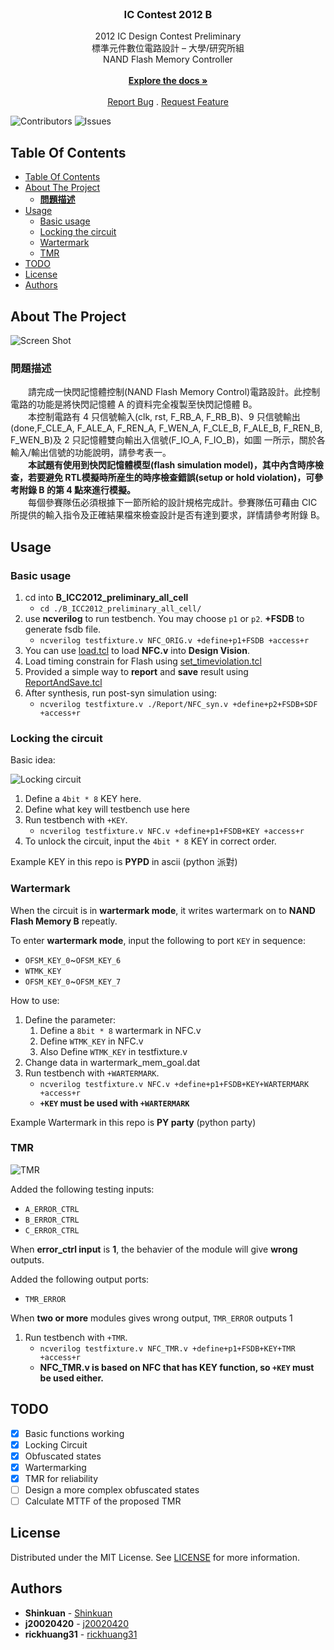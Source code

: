<br/>
<p align="center">
  <h3 align="center">IC Contest 2012 B</h3>

  <p align="center">
    2012 IC Design Contest Preliminary<br>
標準元件數位電路設計 – 大學/研究所組<br>
NAND Flash Memory Controller
    <br/>
    <br/>
    <a href="https://github.com/shinkuan/ICC2012_B/blob/main/B_ICC2012_preliminary_all_cell.pdf"><strong>Explore the docs »</strong></a>
    <br/>
    <br/>
    <a href="https://github.com/shinkuan/ICC2012_B/issues">Report Bug</a>
    .
    <a href="https://github.com/shinkuan/ICC2012_B/issues">Request Feature</a>
  </p>
</p>

![Contributors](https://img.shields.io/github/contributors/shinkuan/ICC2012_B?color=dark-green) ![Issues](https://img.shields.io/github/issues/shinkuan/ICC2012_B) 

## Table Of Contents

- [Table Of Contents](#table-of-contents)
- [About The Project](#about-the-project)
  - [__問題描述__](#問題描述)
- [Usage](#usage)
  - [Basic usage](#basic-usage)
  - [Locking the circuit](#locking-the-circuit)
  - [Wartermark](#wartermark)
  - [TMR](#tmr)
- [TODO](#todo)
- [License](#license)
- [Authors](#authors)

## About The Project

![Screen Shot](https://i.imgur.com/kcSRFWD.png)

### __問題描述__

　　請完成一快閃記憶體控制(NAND Flash Memory Control)電路設計。此控制電路的功能是將快閃記憶體 A 的資料完全複製至快閃記憶體 B。 <br>
　　本控制電路有 4 只信號輸入(clk, rst, F_RB_A, F_RB_B)、9 只信號輸出(done,F_CLE_A, F_ALE_A, F_REN_A, F_WEN_A, F_CLE_B, F_ALE_B, F_REN_B, F_WEN_B)及 2 只記憶體雙向輸出入信號(F_IO_A, F_IO_B)，如圖 一所示，關於各輸入/輸出信號的功能說明，請參考表一。 <br>
　　__本試題有使用到快閃記憶體模型(flash simulation model)，其中內含時序檢查，若要避免 RTL模擬時所産生的時序檢查錯誤(setup or hold violation)，可參考附錄 B 的第 4 點來進行模擬。__ <br>
　　每個參賽隊伍必須根據下一節所給的設計規格完成計。參賽隊伍可藉由 CIC 所提供的輸入指令及正確結果檔來檢查設計是否有達到要求，詳情請參考附錄 B。 <br>

## Usage

### Basic usage

1. cd into __B_ICC2012_preliminary_all_cell__ 
   - `cd ./B_ICC2012_preliminary_all_cell/`  
1. use __ncverilog__ to run testbench. You may choose `p1` or `p2`. __+FSDB__ to generate fsdb file.
   - `ncverilog testfixture.v NFC_ORIG.v +define+p1+FSDB +access+r`  
2. You can use [load.tcl](https://github.com/shinkuan/ICC2012_B/blob/main/B_ICC2012_preliminary_all_cell/load.tcl) to load __NFC.v__ into __Design Vision__.  
3. Load timing constrain for Flash using [set_timeviolation.tcl](https://github.com/shinkuan/ICC2012_B/blob/main/B_ICC2012_preliminary_all_cell/set_timeviolation.tcl)  
4. Provided a simple way to __report__ and __save__ result using [ReportAndSave.tcl](https://github.com/shinkuan/ICC2012_B/blob/main/B_ICC2012_preliminary_all_cell/ReportAndSave.tcl)
5. After synthesis, run post-syn simulation using:
   - `ncverilog testfixture.v ./Report/NFC_syn.v +define+p2+FSDB+SDF +access+r`

### Locking the circuit

Basic idea:

![Locking circuit](https://i.imgur.com/9ke5cyF.png)

1. Define a `4bit * 8` KEY here.
2. Define what key will testbench use here 
3. Run testbench with `+KEY`.
   - `ncverilog testfixture.v NFC.v +define+p1+FSDB+KEY +access+r` 
4. To unlock the circuit, input the `4bit * 8` KEY in correct order.

Example KEY in this repo is __PYPD__ in ascii (python 派對)

### Wartermark

When the circuit is in __wartermark mode__, it writes wartermark on to __NAND Flash Memory B__ repeatly.

To enter __wartermark mode__, input the following to port `KEY` in sequence:
 - `OFSM_KEY_0`~`OFSM_KEY_6`
 - `WTMK_KEY`
 - `OFSM_KEY_0`~`OFSM_KEY_7`

How to use:

1. Define the parameter:
   1. Define a `8bit * 8` wartermark in NFC.v
   2. Define `WTMK_KEY` in NFC.v
   3. Also Define `WTMK_KEY` in testfixture.v
2. Change data in wartermark_mem_goal.dat
3. Run testbench with `+WARTERMARK`.
   - `ncverilog testfixture.v NFC.v +define+p1+FSDB+KEY+WARTERMARK +access+r` 
   - __`+KEY` must be used with `+WARTERMARK`__

Example Wartermark in this repo is __PY party__ (python party)

### TMR

![TMR](https://i.imgur.com/brlOnR0.png)

Added the following testing inputs:

 - `A_ERROR_CTRL`
 - `B_ERROR_CTRL`
 - `C_ERROR_CTRL`

When __error_ctrl input__ is __1__, the behavier of the module will give __wrong__ outputs.

Added the following output ports:

 - `TMR_ERROR`

When __two or more__ modules gives wrong output, `TMR_ERROR` outputs 1

1. Run testbench with `+TMR`.
   - `ncverilog testfixture.v NFC_TMR.v +define+p1+FSDB+KEY+TMR +access+r`
   - __NFC_TMR.v is based on NFC that has KEY function, so `+KEY` must be used either.__ 

## TODO
 - [x] Basic functions working
 - [x] Locking Circuit
 - [x] Obfuscated states
 - [x] Wartermarking
 - [x] TMR for reliability
 - [ ] Design a more complex obfuscated states
 - [ ] Calculate MTTF of the proposed TMR

## License

Distributed under the MIT License. See [LICENSE](https://github.com/shinkuan/ICC2012_B/blob/main/LICENSE.md) for more information.

## Authors

* **Shinkuan** - [Shinkuan](https://github.com/shinkuan/)
* **j20020420** - [j20020420](https://github.com/j20020420)
* **rickhuang31** - [rickhuang31](https://github.com/rickhuang31)
